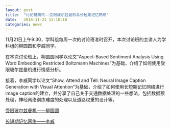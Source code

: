 ```yaml
---
layout: post
title:  "讨论班简讯——受限玻尔兹曼机与长短期记忆网络"
date:   2016-11-21 12:10:18
categories: news
---
```


11月21日上午9:30，学科组每周一次的讨论班准时召开，本次讨论班的主讲人为学科组的柳圆圆和李威同学。

在本次讨论班上，柳圆圆同学以论文“Aspect-Based Sentiment Analysis Using Word Embedding Restricted Boltzmann Machines”为基础，介绍了如何使用受限玻尔兹曼机进行情感分析。

接着，李威同学以论文“Show, Attend and Tell: Neural Image Caption Generation with Visual Attention”为基础，介绍了如何使用长短期记忆网络进行image caption的建立，并分享了自己关于交通数据处理的一些想法，包括数据预处理，神经网络训练难度的处理以及道路权重的设计等。

<a href ="{{site.url}}/files/2016-11-21-1.pdf">受限玻尔兹曼机——柳圆圆</a>

<a href ="{{site.url}}/files/2016-11-21-2.pdf">长短期记忆网络——李威</a>
